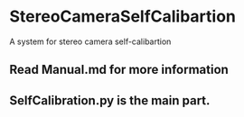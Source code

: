 # StereoCameraSelfCalibartion

 A system for stereo camera self-calibartion

## Read Manual.md for more information

## SelfCalibration.py is the main part.
